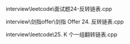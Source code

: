 

interview\leetcode\面试题24-反转链表.cpp


interview\剑指offer\剑指 Offer 24. 反转链表.cpp



interview\leetcode\25. K 个一组翻转链表.cpp

